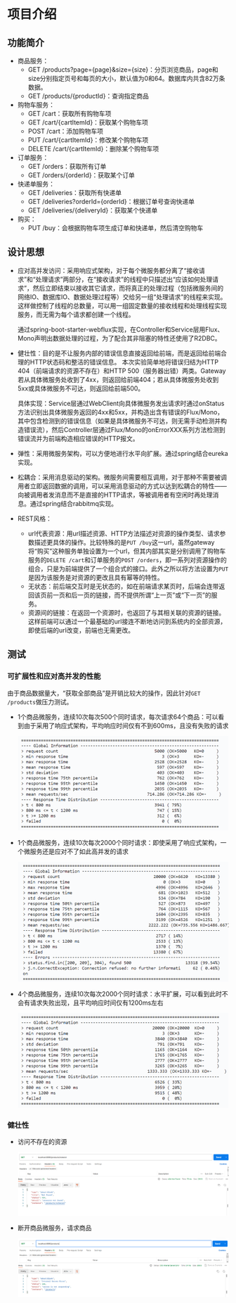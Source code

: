 # 项目介绍

## 功能简介

- 商品服务：
  - GET /products?page={page}&size={size}：分页浏览商品，page和size分别指定页号和每页的大小，默认值为0和64。数据库内共含82万条数据。
  - GET /products/{productId}：查询指定商品
- 购物车服务：
  - GET /cart：获取所有购物车项
  - GET /cart/{cartItemId}：获取某个购物车项
  - POST /cart：添加购物车项
  - PUT /cart/{cartItemId}：修改某个购物车项
  - DELETE /cart/{cartItemId}：删除某个购物车项
- 订单服务：
  - GET /orders：获取所有订单
  - GET /orders/{orderId}：获取某个订单
- 快递单服务：
  - GET /deliveries：获取所有快递单
  - GET /deliveries?orderId={orderId}：根据订单号查询快递单
  - GET /deliveries/{deliveryId}：获取某个快递单
- 购买：
  - PUT /buy：会根据购物车项生成订单和快递单，然后清空购物车

## 设计思想

- 应对高并发访问：采用响应式架构，对于每个微服务都分离了“接收请求”和“处理请求”两部分，在“接收请求”的线程中只描述出“应该如何处理请求”，然后立即结束以接收其它请求，而将真正的处理过程（包括微服务间的网络IO、数据库IO、数据处理过程等）交给另一组“处理请求”的线程来实现。这样做控制了线程的总数量，可以用一组固定数量的接收线程和处理线程实现服务，而无需为每个请求都创建一个线程。

  通过spring-boot-starter-webflux实现，在Controller和Service层用Flux、Mono声明出数据处理的过程，为了配合其非阻塞的特性还使用了R2DBC。

- 健壮性：目的是不让服务内部的错误信息直接返回给前端，而是返回给前端合理的HTTP状态码和整洁的错误信息。 本次实验简单地将错误归结为HTTP 404（前端请求的资源不存在）和HTTP 500（服务器出错）两类。Gateway若从具体微服务处收到了4xx，则返回给前端404；若从具体微服务处收到5xx或具体微服务不可达，则返回给前端500。

  具体实现：Service层通过WebClient向具体微服务发出请求时通过onStatus方法识别出具体微服务返回的4xx和5xx，并构造出含有错误的Flux/Mono，其中包含检测到的错误信息（如果是具体微服务不可达，则无需手动检测并构造错误流），然后Controller层通过Flux/Mono的onErrorXXX系列方法检测到错误流并为前端构造相应错误的HTTP报文。

- 弹性：采用微服务架构，可以方便地进行水平向扩展。通过spring结合eureka实现。

- 松耦合：采用消息驱动的架构。微服务间需要相互调用，对于那种不需要被调用者立即返回数据的调用，可以采用消息驱动的方式以达到松耦合的特性——向被调用者发消息而不是直接的HTTP请求，等被调用者有空闲时再处理消息。通过spring结合rabbitmq实现。

- REST风格：

  - url代表资源：用url描述资源、HTTP方法描述对资源的操作类型、请求参数描述更具体的操作。比较特殊的是`PUT /buy`这一url，虽然gateway将“购买”这种服务单独设置为一个url，但其内部其实是分别调用了购物车服务的`DELETE /cart`和订单服务的`POST /orders`，即一系列对资源操作的组合，只是为前端提供了一个组合式的接口。此外之所以将方法设置为`PUT`是因为该服务是对资源的更改且具有幂等的特性。
  - 无状态：前后端交互时是无状态的，如在前端请求某页时，后端会连带返回该页前一页和后一页的链接，而不提供所谓“上一页”或“下一页”的服务。
  - 资源间的链接：在返回一个资源时，也返回了与其相关联的资源的链接。这样前端可以通过一个最基础的url接连不断地访问到系统内的全部资源，即使后端的url改变，前端也无需更改。

## 测试

### 可扩展性和应对高并发的性能

由于商品数据量大，“获取全部商品”是开销比较大的操作，因此针对`GET /products`做压力测试。

- 1个商品微服务，连续10次每次500个同时请求，每次请求64个商品：可以看到由于采用了响应式架构，平均响应时间仅有不到600ms，且没有失败的请求

  ![](实验结果/1x500x10.png)

- 1个商品微服务，连续10次每次2000个同时请求：即使采用了响应式架构，一个微服务还是应对不了如此高并发的请求

  ![](实验结果/1x2000x10.png)

- 4个商品微服务，连续10次每次2000个同时请求：水平扩展，可以看到此时不会有请求失败出现，且平均响应时间仅有1200ms左右

	![](实验结果/4x2000x10.png)


### 健壮性

- 访问不存在的资源

  ![](实验结果/不存在的资源.png)

- 断开商品微服务，请求商品

	![](./实验结果/微服务断开.png)
